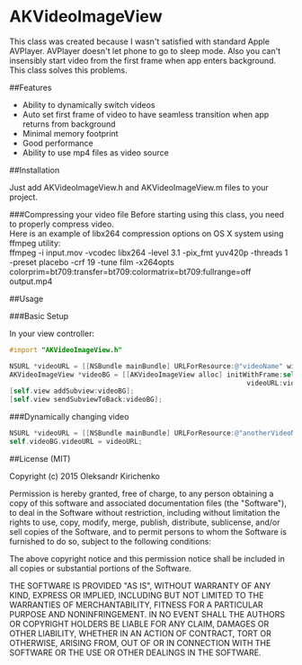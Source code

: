 # AKVideoImageView

This class was created because I wasn't satisfied with standard Apple AVPlayer. AVPlayer doesn't let phone to go to sleep mode. Also you can't insensibly start video from the first frame when app enters background. This class solves this problems.


##Features

- Ability to dynamically switch videos
- Auto set first frame of video to have seamless transition when app returns from background
- Minimal memory footprint
- Good performance
- Ability to use mp4 files as video source


##Installation

Just add AKVideoImageView.h and AKVideoImageView.m files to your project.

###Compressing your video file
Before starting using this class, you need to properly compress video.<br /> Here is an example of libx264 compression options on OS X system using ffmpeg utility:
<br />ffmpeg -i input.mov -vcodec libx264 -level 3.1 -pix_fmt yuv420p -threads 1 -preset placebo -crf 19 -tune film -x264opts colorprim=bt709:transfer=bt709:colormatrix=bt709:fullrange=off output.mp4


##Usage

###Basic Setup

In your view controller:<br />
```objective-c
#import "AKVideoImageView.h"

NSURL *videoURL = [[NSBundle mainBundle] URLForResource:@"videoName" withExtension:@"mp4"];
AKVideoImageView *videoBG = [[AKVideoImageView alloc] initWithFrame:self.view.bounds
                                                           videoURL:videoURL];
[self.view addSubview:videoBG];
[self.view sendSubviewToBack:videoBG];
```

###Dynamically changing video

```objective-c
NSURL *videoURL = [[NSBundle mainBundle] URLForResource:@"anotherVideoName" withExtension:@"mp4"];
self.videoBG.videoURL = videoURL;
```


##License (MIT)

Copyright (c) 2015 Oleksandr Kirichenko

Permission is hereby granted, free of charge, to any person obtaining a copy of this software and associated documentation files (the "Software"), to deal in the Software without restriction, including without limitation the rights to use, copy, modify, merge, publish, distribute, sublicense, and/or sell copies of the Software, and to permit persons to whom the Software is furnished to do so, subject to the following conditions:

The above copyright notice and this permission notice shall be included in all copies or substantial portions of the Software.

THE SOFTWARE IS PROVIDED "AS IS", WITHOUT WARRANTY OF ANY KIND, EXPRESS OR IMPLIED, INCLUDING BUT NOT LIMITED TO THE WARRANTIES OF MERCHANTABILITY, FITNESS FOR A PARTICULAR PURPOSE AND NONINFRINGEMENT. IN NO EVENT SHALL THE AUTHORS OR COPYRIGHT HOLDERS BE LIABLE FOR ANY CLAIM, DAMAGES OR OTHER LIABILITY, WHETHER IN AN ACTION OF CONTRACT, TORT OR OTHERWISE, ARISING FROM, OUT OF OR IN CONNECTION WITH THE SOFTWARE OR THE USE OR OTHER DEALINGS IN THE SOFTWARE.
